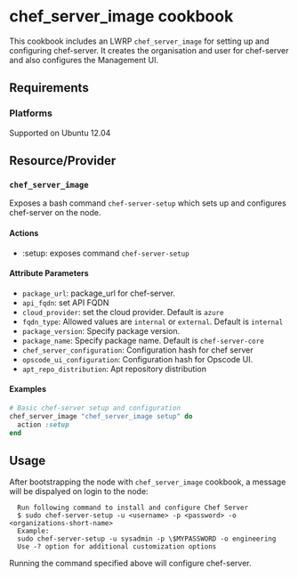 # chef_server_image cookbook
This cookbook includes an LWRP `chef_server_image` for setting up and configuring chef-server. It creates the organisation and user for chef-server and also configures the Management UI.

Requirements
------------

### Platforms

Supported on Ubuntu 12.04

Resource/Provider
-----------------

### `chef_server_image`

Exposes a bash command `chef-server-setup` which sets up and configures chef-server on the node.

#### Actions

- :setup: exposes command `chef-server-setup`

#### Attribute Parameters

- `package_url`: package_url for chef-server.
- `api_fqdn`: set API FQDN
- `cloud_provider`: set the cloud provider. Default is `azure`
- `fqdn_type`: Allowed values are `internal` or `external`. Default is `internal`
- `package_version`: Specify package version.
- `package_name`: Specify package name. Default is `chef-server-core`
- `chef_server_configuration`: Configuration hash for chef server
- `opscode_ui_configuration`: Configuration hash for Opscode UI.
- `apt_repo_distribution`: Apt repository distribution

#### Examples

```ruby
# Basic chef-server setup and configuration
chef_server_image "chef_server_image setup" do
  action :setup
end
```

Usage
-----

After bootstrapping the node with `chef_server_image` cookbook, a message will be dispalyed on login to the node:

```
  Run following command to install and configure Chef Server
  $ sudo chef-server-setup -u <username> -p <password> -o <organizations-short-name>
  Example:
  sudo chef-server-setup -u sysadmin -p \$MYPASSWORD -o engineering
  Use -? option for additional customization options
```

Running the command specified above will configure chef-server.


